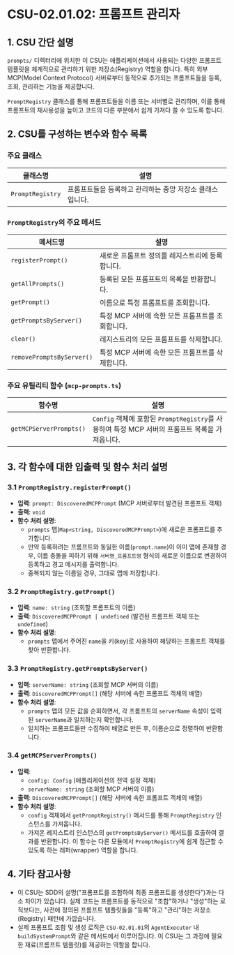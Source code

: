# CSU-02.01.02: 프롬프트 관리자

## 1. CSU 간단 설명

`prompts/` 디렉터리에 위치한 이 CSU는 애플리케이션에서 사용되는 다양한 프롬프트 템플릿을 체계적으로 관리하기 위한 저장소(Registry) 역할을 합니다. 특히 외부 MCP(Model Context Protocol) 서버로부터 동적으로 추가되는 프롬프트들을 등록, 조회, 관리하는 기능을 제공합니다.

`PromptRegistry` 클래스를 통해 프롬프트들을 이름 또는 서버별로 관리하며, 이를 통해 프롬프트의 재사용성을 높이고 코드의 다른 부분에서 쉽게 가져다 쓸 수 있도록 합니다.

## 2. CSU를 구성하는 변수와 함수 목록

### 주요 클래스

| 클래스명         | 설명                                                     |
| ---------------- | -------------------------------------------------------- |
| `PromptRegistry` | 프롬프트들을 등록하고 관리하는 중앙 저장소 클래스입니다. |

### `PromptRegistry`의 주요 메서드

| 메서드명                  | 설명                                             |
| ------------------------- | ------------------------------------------------ |
| `registerPrompt()`        | 새로운 프롬프트 정의를 레지스트리에 등록합니다.  |
| `getAllPrompts()`         | 등록된 모든 프롬프트의 목록을 반환합니다.        |
| `getPrompt()`             | 이름으로 특정 프롬프트를 조회합니다.             |
| `getPromptsByServer()`    | 특정 MCP 서버에 속한 모든 프롬프트를 조회합니다. |
| `clear()`                 | 레지스트리의 모든 프롬프트를 삭제합니다.         |
| `removePromptsByServer()` | 특정 MCP 서버에 속한 모든 프롬프트를 삭제합니다. |

### 주요 유틸리티 함수 (`mcp-prompts.ts`)

| 함수명                  | 설명                                                                                           |
| ----------------------- | ---------------------------------------------------------------------------------------------- |
| `getMCPServerPrompts()` | `Config` 객체에 포함된 `PromptRegistry`를 사용하여 특정 MCP 서버의 프롬프트 목록을 가져옵니다. |

## 3. 각 함수에 대한 입출력 및 함수 처리 설명

### 3.1 `PromptRegistry.registerPrompt()`

- **입력**: `prompt: DiscoveredMCPPrompt` (MCP 서버로부터 발견된 프롬프트 객체)
- **출력**: `void`
- **함수 처리 설명**:
  - `prompts` 맵(`Map<string, DiscoveredMCPPrompt>`)에 새로운 프롬프트를 추가합니다.
  - 만약 등록하려는 프롬프트와 동일한 이름(`prompt.name`)이 이미 맵에 존재할 경우, 이름 충돌을 피하기 위해 `서버명_프롬프트명` 형식의 새로운 이름으로 변경하여 등록하고 경고 메시지를 출력합니다.
  - 중복되지 않는 이름일 경우, 그대로 맵에 저장합니다.

### 3.2 `PromptRegistry.getPrompt()`

- **입력**: `name: string` (조회할 프롬프트의 이름)
- **출력**: `DiscoveredMCPPrompt | undefined` (발견된 프롬프트 객체 또는 `undefined`)
- **함수 처리 설명**:
  - `prompts` 맵에서 주어진 `name`을 키(key)로 사용하여 해당하는 프롬프트 객체를 찾아 반환합니다.

### 3.3 `PromptRegistry.getPromptsByServer()`

- **입력**: `serverName: string` (조회할 MCP 서버의 이름)
- **출력**: `DiscoveredMCPPrompt[]` (해당 서버에 속한 프롬프트 객체의 배열)
- **함수 처리 설명**:
  - `prompts` 맵의 모든 값을 순회하면서, 각 프롬프트의 `serverName` 속성이 입력된 `serverName`과 일치하는지 확인합니다.
  - 일치하는 프롬프트들만 수집하여 배열로 만든 후, 이름순으로 정렬하여 반환합니다.

### 3.4 `getMCPServerPrompts()`

- **입력**:
  - `config: Config` (애플리케이션의 전역 설정 객체)
  - `serverName: string` (조회할 MCP 서버의 이름)
- **출력**: `DiscoveredMCPPrompt[]` (해당 서버에 속한 프롬프트 객체의 배열)
- **함수 처리 설명**:
  - `config` 객체에서 `getPromptRegistry()` 메서드를 통해 `PromptRegistry` 인스턴스를 가져옵니다.
  - 가져온 레지스트리 인스턴스의 `getPromptsByServer()` 메서드를 호출하여 결과를 반환합니다. 이 함수는 다른 모듈에서 `PromptRegistry`에 쉽게 접근할 수 있도록 하는 래퍼(wrapper) 역할을 합니다.

## 4. 기타 참고사항

- 이 CSU는 SDD의 설명("프롬프트를 조합하여 최종 프롬프트를 생성한다")과는 다소 차이가 있습니다. 실제 코드는 프롬프트를 동적으로 "조합"하거나 "생성"하는 로직보다는, 사전에 정의된 프롬프트 템플릿들을 "등록"하고 "관리"하는 저장소(Registry) 패턴에 가깝습니다.
- 실제 프롬프트 조합 및 생성 로직은 `CSU-02.01.01`의 `AgentExecutor` 내 `buildSystemPrompt`와 같은 메서드에서 이루어집니다. 이 CSU는 그 과정에 필요한 재료(프롬프트 템플릿)를 제공하는 역할을 합니다.
